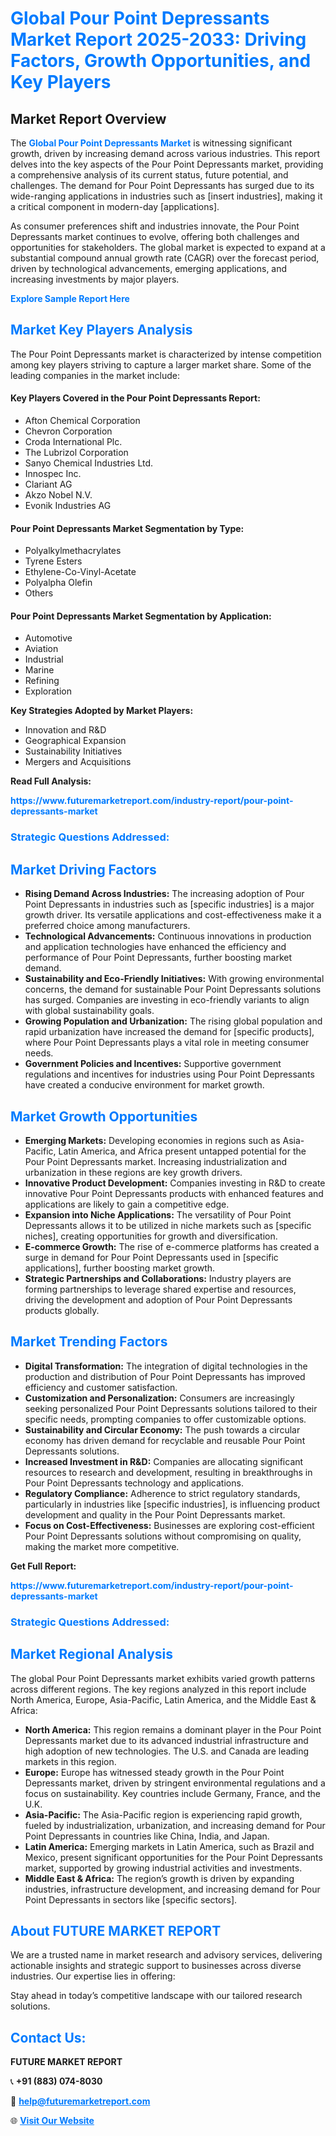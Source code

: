 <h1 style="color: #007BFF;">Global Pour Point Depressants Market Report 2025-2033: Driving Factors, Growth Opportunities, and Key Players</h1>

<section id="overview">
<h2>Market Report Overview</h2>
<p>The <a href="https://www.futuremarketreport.com/industry-report/pour-point-depressants-market" style="color: #007BFF; text-decoration: none;"><strong>Global Pour Point Depressants Market</strong></a> is witnessing significant growth, driven by increasing demand across various industries. This report delves into the key aspects of the Pour Point Depressants market, providing a comprehensive analysis of its current status, future potential, and challenges. The demand for Pour Point Depressants has surged due to its wide-ranging applications in industries such as [insert industries], making it a critical component in modern-day [applications].</p>
<p>As consumer preferences shift and industries innovate, the Pour Point Depressants market continues to evolve, offering both challenges and opportunities for stakeholders. The global market is expected to expand at a substantial compound annual growth rate (CAGR) over the forecast period, driven by technological advancements, emerging applications, and increasing investments by major players.</p>
</section>

<section id="overview">
<p><a href="https://www.futuremarketreport.com/request-sample/reportId=106137" style="color: #007BFF; text-decoration: none;"><strong>Explore Sample Report Here</strong></a></p>
</section>

<section id="key-players">
<h2 style="color: #007BFF;">Market Key Players Analysis</h2>
<p>The Pour Point Depressants market is characterized by intense competition among key players striving to capture a larger market share. Some of the leading companies in the market include:</p>
<h4>Key Players Covered in the Pour Point Depressants Report:</h4>
<ul><li>Afton Chemical Corporation</li><li>Chevron Corporation</li><li>Croda International Plc.</li><li>The Lubrizol Corporation</li><li>Sanyo Chemical Industries Ltd.</li><li>Innospec Inc.</li><li>Clariant AG</li><li>Akzo Nobel N.V.</li><li>Evonik Industries AG</li></ul>
<h4>Pour Point Depressants Market Segmentation by Type:</h4>
<ul><li>Polyalkylmethacrylates</li><li>Tyrene Esters</li><li>Ethylene-Co-Vinyl-Acetate</li><li>Polyalpha Olefin</li><li>Others</li></ul>

<h4>Pour Point Depressants Market Segmentation by Application:</h4>
<ul><li>Automotive</li><li>Aviation</li><li>Industrial</li><li>Marine</li><li>Refining</li><li>Exploration</li></ul>
<p><strong>Key Strategies Adopted by Market Players:</strong></p>
<ul>
<li>Innovation and R&D</li>
<li>Geographical Expansion</li>
<li>Sustainability Initiatives</li>
<li>Mergers and Acquisitions</li>
</ul>
</section>

<section>
<p><strong>Read Full Analysis: </strong></p><a href="https://www.futuremarketreport.com/industry-report/pour-point-depressants-market" style="color: #007BFF; text-decoration: none;"><strong>https://www.futuremarketreport.com/industry-report/pour-point-depressants-market</strong></a>
<h3 style="color: #007BFF;">Strategic Questions Addressed:</h3>
</section>

<section id="driving-factors">
<h2 style="color: #007BFF;">Market Driving Factors</h2>
<ul>
<li><strong>Rising Demand Across Industries:</strong> The increasing adoption of Pour Point Depressants in industries such as [specific industries] is a major growth driver. Its versatile applications and cost-effectiveness make it a preferred choice among manufacturers.</li>
<li><strong>Technological Advancements:</strong> Continuous innovations in production and application technologies have enhanced the efficiency and performance of Pour Point Depressants, further boosting market demand.</li>
<li><strong>Sustainability and Eco-Friendly Initiatives:</strong> With growing environmental concerns, the demand for sustainable Pour Point Depressants solutions has surged. Companies are investing in eco-friendly variants to align with global sustainability goals.</li>
<li><strong>Growing Population and Urbanization:</strong> The rising global population and rapid urbanization have increased the demand for [specific products], where Pour Point Depressants plays a vital role in meeting consumer needs.</li>
<li><strong>Government Policies and Incentives:</strong> Supportive government regulations and incentives for industries using Pour Point Depressants have created a conducive environment for market growth.</li>
</ul>
</section>

<section id="growth-opportunities">
<h2 style="color: #007BFF;">Market Growth Opportunities</h2>
<ul>
<li><strong>Emerging Markets:</strong> Developing economies in regions such as Asia-Pacific, Latin America, and Africa present untapped potential for the Pour Point Depressants market. Increasing industrialization and urbanization in these regions are key growth drivers.</li>
<li><strong>Innovative Product Development:</strong> Companies investing in R&D to create innovative Pour Point Depressants products with enhanced features and applications are likely to gain a competitive edge.</li>
<li><strong>Expansion into Niche Applications:</strong> The versatility of Pour Point Depressants allows it to be utilized in niche markets such as [specific niches], creating opportunities for growth and diversification.</li>
<li><strong>E-commerce Growth:</strong> The rise of e-commerce platforms has created a surge in demand for Pour Point Depressants used in [specific applications], further boosting market growth.</li>
<li><strong>Strategic Partnerships and Collaborations:</strong> Industry players are forming partnerships to leverage shared expertise and resources, driving the development and adoption of Pour Point Depressants products globally.</li>
</ul>
</section>

<section id="trending-factors">
<h2 style="color: #007BFF;">Market Trending Factors</h2>
<ul>
<li><strong>Digital Transformation:</strong> The integration of digital technologies in the production and distribution of Pour Point Depressants has improved efficiency and customer satisfaction.</li>
<li><strong>Customization and Personalization:</strong> Consumers are increasingly seeking personalized Pour Point Depressants solutions tailored to their specific needs, prompting companies to offer customizable options.</li>
<li><strong>Sustainability and Circular Economy:</strong> The push towards a circular economy has driven demand for recyclable and reusable Pour Point Depressants solutions.</li>
<li><strong>Increased Investment in R&D:</strong> Companies are allocating significant resources to research and development, resulting in breakthroughs in Pour Point Depressants technology and applications.</li>
<li><strong>Regulatory Compliance:</strong> Adherence to strict regulatory standards, particularly in industries like [specific industries], is influencing product development and quality in the Pour Point Depressants market.</li>
<li><strong>Focus on Cost-Effectiveness:</strong> Businesses are exploring cost-efficient Pour Point Depressants solutions without compromising on quality, making the market more competitive.</li>
</ul>
</section>

<section>
<p><strong>Get Full Report: </strong></p><a href="https://www.futuremarketreport.com/industry-report/pour-point-depressants-market" style="color: #007BFF; text-decoration: none;"><strong>https://www.futuremarketreport.com/industry-report/pour-point-depressants-market</strong></a>
<h3 style="color: #007BFF;">Strategic Questions Addressed:</h3>
</section>


<section id="regional-analysis">
<h2 style="color: #007BFF;">Market Regional Analysis</h2>
<p>The global Pour Point Depressants market exhibits varied growth patterns across different regions. The key regions analyzed in this report include North America, Europe, Asia-Pacific, Latin America, and the Middle East & Africa:</p>
<ul>
<li><strong>North America:</strong> This region remains a dominant player in the Pour Point Depressants market due to its advanced industrial infrastructure and high adoption of new technologies. The U.S. and Canada are leading markets in this region.</li>
<li><strong>Europe:</strong> Europe has witnessed steady growth in the Pour Point Depressants market, driven by stringent environmental regulations and a focus on sustainability. Key countries include Germany, France, and the U.K.</li>
<li><strong>Asia-Pacific:</strong> The Asia-Pacific region is experiencing rapid growth, fueled by industrialization, urbanization, and increasing demand for Pour Point Depressants in countries like China, India, and Japan.</li>
<li><strong>Latin America:</strong> Emerging markets in Latin America, such as Brazil and Mexico, present significant opportunities for the Pour Point Depressants market, supported by growing industrial activities and investments.</li>
<li><strong>Middle East & Africa:</strong> The region’s growth is driven by expanding industries, infrastructure development, and increasing demand for Pour Point Depressants in sectors like [specific sectors].</li>
</ul>
</section>

<footer>
<h2 style="color: #007BFF;">About FUTURE MARKET REPORT</h2>
<p>We are a trusted name in market research and advisory services, delivering actionable insights and strategic support to businesses across diverse industries. Our expertise lies in offering:</p>

<p>Stay ahead in today’s competitive landscape with our tailored research solutions.</p>

<h2 style="color: #007BFF;">Contact Us:</h2>
<p><strong>FUTURE MARKET REPORT</strong></p>
<p>📞 <strong>+91 (883) 074-8030</strong></p>
<p>📧 <strong><a href="mailto:help@futuremarketreport.com" style="color: #007BFF;">help@futuremarketreport.com</a></strong></p>
<p>🌐 <strong><a href="https://www.futuremarketreport.com/" style="color: #007BFF;">Visit Our Website</a></strong></p>
</footer>